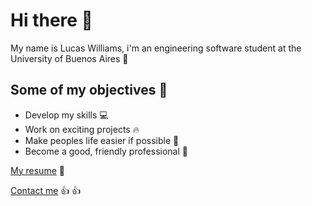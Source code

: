 # Hi there :metal:
My name is Lucas Williams, i'm an engineering software student at the University of Buenos Aires :orange_book:

## Some of my objectives :man: 
* Develop my skills :computer:
* Work on exciting projects :fire:
* Make peoples life easier if possible :raised_hands:
* Become a good, friendly professional :muscle:


<a href="https://drive.google.com/file/d/1ulR21dUbGLPXeQma03YA47Q1NGVKWxOf/view?usp=drive_link">My resume</a> :page_facing_up:

<a href="lucaswilliams0296@gmail.com">Contact me</a> 👍 :thumbsup:

<!--
**lucas96will/lucas96will** is a ✨ _special_ ✨ repository because its `README.md` (this file) appears on your GitHub profile.

Here are some ideas to get you started:

- 🔭 I’m currently working on ...
- 🌱 I’m currently learning ...
- 👯 I’m looking to collaborate on ...
- 🤔 I’m looking for help with ...
- 💬 Ask me about ...
- 📫 How to reach me: ...
- 😄 Pronouns: ...
- ⚡ Fun fact: ...
-->
